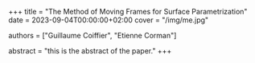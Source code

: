 +++
title = "The Method of Moving Frames for Surface Parametrization"
date = 2023-09-04T00:00:00+02:00
cover = "/img/me.jpg"

authors = ["Guillaume Coiffier", "Etienne Corman"]

abstract = "this is the abstract of the paper."
+++